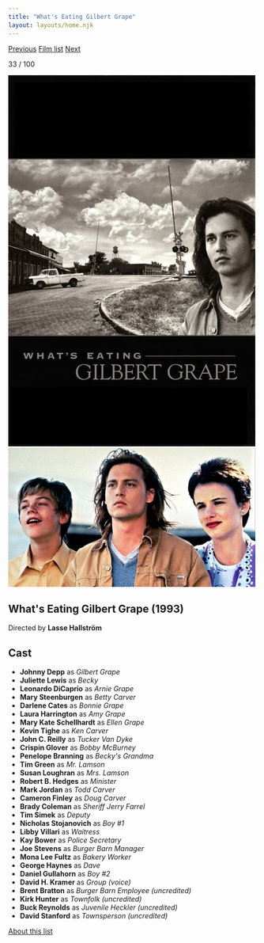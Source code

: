 ```yaml
---
title: "What's Eating Gilbert Grape"
layout: layouts/home.njk
---
```


<nav class="films">
  <a class="prev" href="../the-fugitive">Previous</a>
  <a href="../">Film list</a>
  <a class="next" href="../four-weddings-and-a-funeral">Next</a>
</nav>

<p>33 / 100</p>

<article class="film">
  <div class="backdrop-and-poster">
    <img class="poster" src="../films/posters/whats-eating-gilbert-grape.jpg" alt="">
    <img class="backdrop" src="../films/backdrops/whats-eating-gilbert-grape.jpg" alt="">
  </div>

  <h1>What's Eating Gilbert Grape (1993)</h1>

  <p class="director">
    Directed by <strong>Lasse Hallström</strong>
  </p>


  <h2>
    Cast
  </h2>
  <ul>
    <li><strong>Johnny Depp</strong> as <em>Gilbert Grape</em></li>
<li><strong>Juliette Lewis</strong> as <em>Becky</em></li>
<li><strong>Leonardo DiCaprio</strong> as <em>Arnie Grape</em></li>
<li><strong>Mary Steenburgen</strong> as <em>Betty Carver</em></li>
<li><strong>Darlene Cates</strong> as <em>Bonnie Grape</em></li>
<li><strong>Laura Harrington</strong> as <em>Amy Grape</em></li>
<li><strong>Mary Kate Schellhardt</strong> as <em>Ellen Grape</em></li>
<li><strong>Kevin Tighe</strong> as <em>Ken Carver</em></li>
<li><strong>John C. Reilly</strong> as <em>Tucker Van Dyke</em></li>
<li><strong>Crispin Glover</strong> as <em>Bobby McBurney</em></li>
<li><strong>Penelope Branning</strong> as <em>Becky's Grandma</em></li>
<li><strong>Tim Green</strong> as <em>Mr. Lamson</em></li>
<li><strong>Susan Loughran</strong> as <em>Mrs. Lamson</em></li>
<li><strong>Robert B. Hedges</strong> as <em>Minister</em></li>
<li><strong>Mark Jordan</strong> as <em>Todd Carver</em></li>
<li><strong>Cameron Finley</strong> as <em>Doug Carver</em></li>
<li><strong>Brady Coleman</strong> as <em>Sheriff Jerry Farrel</em></li>
<li><strong>Tim Simek</strong> as <em>Deputy</em></li>
<li><strong>Nicholas Stojanovich</strong> as <em>Boy #1</em></li>
<li><strong>Libby Villari</strong> as <em>Waitress</em></li>
<li><strong>Kay Bower</strong> as <em>Police Secretary</em></li>
<li><strong>Joe Stevens</strong> as <em>Burger Barn Manager</em></li>
<li><strong>Mona Lee Fultz</strong> as <em>Bakery Worker</em></li>
<li><strong>George Haynes</strong> as <em>Dave</em></li>
<li><strong>Daniel Gullahorn</strong> as <em>Boy #2</em></li>
<li><strong>David H. Kramer</strong> as <em>Group (voice)</em></li>
<li><strong>Brent Bratton</strong> as <em>Burger Barn Employee (uncredited)</em></li>
<li><strong>Kirk Hunter</strong> as <em>Townfolk (uncredited)</em></li>
<li><strong>Buck Reynolds</strong> as <em>Juvenile Heckler (uncredited)</em></li>
<li><strong>David Stanford</strong> as <em>Townsperson (uncredited)</em></li>
  </ul>
</article>
<footer>
  <a href="../about">About this list</a>
</footer>
